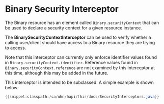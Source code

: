 # Binary Security Interceptor

The Binary resource has an element called `Binary.securityContext` that can be used to declare a security context for a given resource instance.

The **BinarySecurityContextInterceptor** can be used to verify whether a calling user/client should have access to a Binary resource they are trying to access.

Note that this interceptor can currently only enforce identifier values found in `Binary.securityContext.identifier`. Reference values found in `Binary.securityContext.reference` are not examined by this interceptor at this time, although this may be added in the future.

This interceptor is intended to be subclassed. A simple example is shown below:

```java
{{snippet:classpath:/ca/uhn/hapi/fhir/docs/SecurityInterceptors.java}}
``` 
